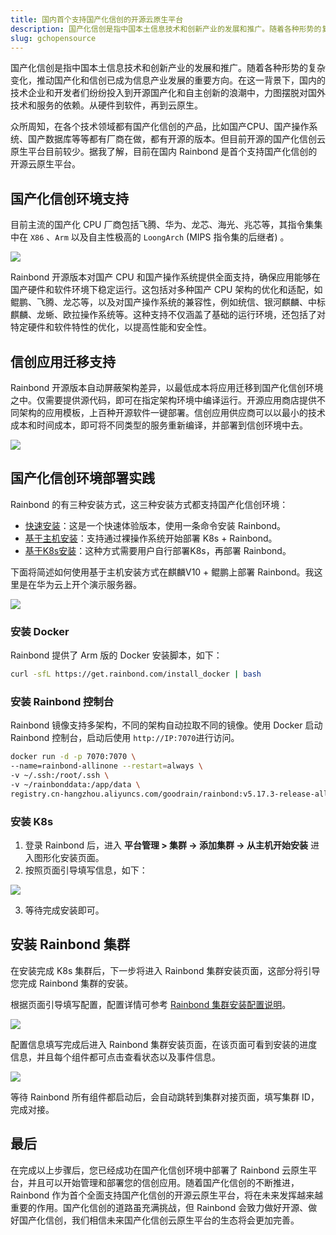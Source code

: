 ```yaml
---
title: 国内首个支持国产化信创的开源云原生平台
description: 国产化信创是指中国本土信息技术和创新产业的发展和推广。随着各种形势的复杂变化，推动国产化和信创已成为信息产业发展的重要方向。在这一背景下，国内的技术企业和开发者们纷纷投入到开源国产化和自主创新的浪潮中，力图摆脱对国外技术和服务的依赖。从硬件到软件，再到云原生。
slug: gchopensource
---
```


国产化信创是指中国本土信息技术和创新产业的发展和推广。随着各种形势的复杂变化，推动国产化和信创已成为信息产业发展的重要方向。在这一背景下，国内的技术企业和开发者们纷纷投入到开源国产化和自主创新的浪潮中，力图摆脱对国外技术和服务的依赖。从硬件到软件，再到云原生。

众所周知，在各个技术领域都有国产化信创的产品，比如国产CPU、国产操作系统、国产数据库等等都有厂商在做，都有开源的版本。但目前开源的国产化信创云原生平台目前较少。据我了解，目前在国内 Rainbond 是首个支持国产化信创的开源云原生平台。

<!--truncate-->

## 国产化信创环境支持

目前主流的国产化 CPU 厂商包括飞腾、华为、龙芯、海光、兆芯等，其指令集集中在 `X86` 、`Arm` 以及自主性极高的 `LoongArch` (MIPS 指令集的后继者) 。

![](https://grstatic.oss-cn-shanghai.aliyuncs.com/localization-guide/%E5%9B%BD%E4%BA%A7CPU%E7%94%9F%E6%80%81.png)

Rainbond 开源版本对国产 CPU 和国产操作系统提供全面支持，确保应用能够在国产硬件和软件环境下稳定运行。这包括对多种国产 CPU 架构的优化和适配，如鲲鹏、飞腾、龙芯等，以及对国产操作系统的兼容性，例如统信、银河麒麟、中标麒麟、龙蜥、欧拉操作系统等。这种支持不仅涵盖了基础的运行环境，还包括了对特定硬件和软件特性的优化，以提高性能和安全性。

## 信创应用迁移支持

Rainbond 开源版本自动屏蔽架构差异，以最低成本将应用迁移到国产化信创环境之中。仅需要提供源代码，即可在指定架构环境中编译运行。开源应用商店提供不同架构的应用模板，上百种开源软件一键部署。信创应用供应商可以以最小的技术成本和时间成本，即可将不同类型的服务重新编译，并部署到信创环境中去。

![](https://grstatic.oss-cn-shanghai.aliyuncs.com/localization-guide/%E5%BC%82%E6%9E%84%E5%BE%AE%E6%9C%8D%E5%8A%A1%E8%BF%81%E7%A7%BB.png)



## 国产化信创环境部署实践

Rainbond 的有三种安装方式，这三种安装方式都支持国产化信创环境：

* [快速安装](https://www.rainbond.com/docs/quick-start/quick-install)：这是一个快速体验版本，使用一条命令安装 Rainbond。
* [基于主机安装](https://www.rainbond.com/docs/installation/install-with-ui/)：支持通过裸操作系统开始部署 K8s + Rainbond。
* [基于K8s安装](https://www.rainbond.com/docs/installation/install-with-helm/)：这种方式需要用户自行部署K8s，再部署 Rainbond。

下面将简述如何使用基于主机安装方式在麒麟V10 + 鲲鹏上部署 Rainbond。我这里是在华为云上开个演示服务器。

![](https://static.goodrain.com/wechat/xinchuang/1.png)

### 安装 Docker

Rainbond 提供了 Arm 版的 Docker 安装脚本，如下：

```bash
curl -sfL https://get.rainbond.com/install_docker | bash
```

### 安装 Rainbond 控制台

Rainbond 镜像支持多架构，不同的架构自动拉取不同的镜像。使用 Docker 启动 Rainbond 控制台，启动后使用 `http://IP:7070`进行访问。

```bash
docker run -d -p 7070:7070 \
--name=rainbond-allinone --restart=always \
-v ~/.ssh:/root/.ssh \
-v ~/rainbonddata:/app/data \
registry.cn-hangzhou.aliyuncs.com/goodrain/rainbond:v5.17.3-release-allinone
```

### 安装 K8s

1. 登录 Rainbond 后，进入 **平台管理 > 集群 -> 添加集群 -> 从主机开始安装** 进入图形化安装页面。
2. 按照页面引导填写信息，如下：

![](https://static.goodrain.com/wechat/xinchuang/2.png)

3. 等待完成安装即可。

## 安装 Rainbond 集群

在安装完成 K8s 集群后，下一步将进入 Rainbond 集群安装页面，这部分将引导您完成 Rainbond 集群的安装。

根据页面引导填写配置，配置详情可参考 [Rainbond 集群安装配置说明](https://www.rainbond.com/docs/installation/install-with-ui/#%E5%AE%89%E8%A3%85-rainbond-%E9%9B%86%E7%BE%A4)。

![](https://static.goodrain.com/wechat/xinchuang/4.png)

配置信息填写完成后进入 Rainbond 集群安装页面，在该页面可看到安装的进度信息，并且每个组件都可点击查看状态以及事件信息。

![](https://static.goodrain.com/wechat/xinchuang/5.png)

等待 Rainbond 所有组件都启动后，会自动跳转到集群对接页面，填写集群 ID，完成对接。

## 最后

在完成以上步骤后，您已经成功在国产化信创环境中部署了 Rainbond 云原生平台，并且可以开始管理和部署您的信创应用。随着国产化信创的不断推进，Rainbond 作为首个全面支持国产化信创的开源云原生平台，将在未来发挥越来越重要的作用。国产化信创的道路虽充满挑战，但 Rainbond 会致力做好开源、做好国产化信创，我们相信未来国产化信创云原生平台的生态将会更加完善。